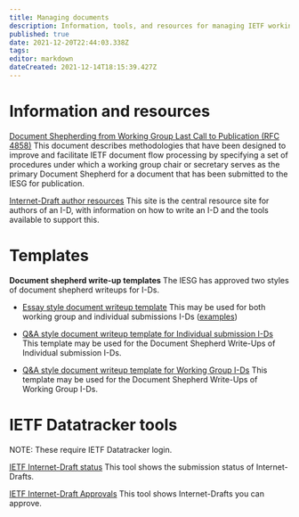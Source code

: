 ```yaml
---
title: Managing documents
description: Information, tools, and resources for managing IETF working group documents
published: true
date: 2021-12-20T22:44:03.338Z
tags: 
editor: markdown
dateCreated: 2021-12-14T18:15:39.427Z
---
```


# Information and resources

[Document Shepherding from Working Group Last Call to Publication (RFC 4858)](https://www.rfc-editor.org/rfc/rfc4858.html)
This document describes methodologies that have been designed to improve and facilitate IETF document flow processing by specifying a set of procedures under which a working group chair or secretary serves as the primary Document Shepherd for a document that has been submitted to the IESG for publication.
   
[Internet-Draft author resources](https://authors.ietf.org)
This site is the central resource site for authors of an I-D, with information on how to write an I-D and the tools available to support this.


# Templates

**Document shepherd write-up templates**
The IESG has approved two styles of document shepherd writeups for I-Ds.

- [Essay style document writeup template](documents/essay-style-writeup-template)
This may be used for both working group and individual submissions I-Ds ([examples](https://trac.ietf.org/trac/iesg/wiki/WriteupAlternateExamples))

- [Q&A style document writeup template for Individual submission I-Ds](documents/qa-style-writeup-individual-template)
This template may be used for the Document Shepherd Write-Ups of Individual submission I-Ds.

- [Q&A style document writeup template for Working Group I-Ds](documents/qa-style-writeup-wg-template)
This template may be used for the Document Shepherd Write-Ups of Working Group I-Ds.

# IETF Datatracker tools
NOTE: These require IETF Datatracker login.

[IETF Internet-Draft status](https://datatracker.ietf.org/submit/status/)
This tool shows the submission status of Internet-Drafts.

[IETF Internet-Draft Approvals](https://datatracker.ietf.org/submit/approvals/)
This tool shows Internet-Drafts you can approve.